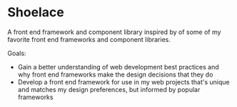 # Shoelace
A front end framework and component library inspired by of some of my favorite front end frameworks and component libraries.

Goals:
- Gain a better understanding of web development best practices and why front end frameworks make the design decisions that they do
- Develop a front end framework for use in my web projects that's unique and matches my design preferences, but informed by popular frameworks